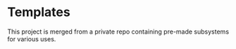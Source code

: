# Templates

This project is merged from a private repo containing pre-made subsystems for various uses.